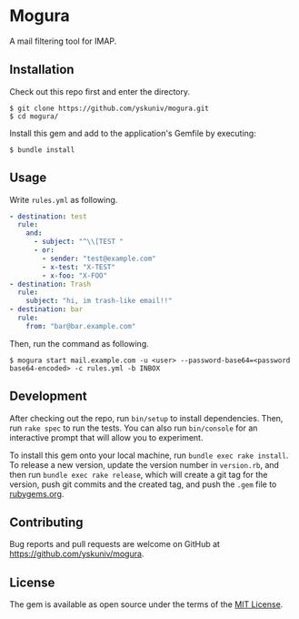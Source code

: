 # Mogura

A mail filtering tool for IMAP.

## Installation

Check out this repo first and enter the directory.

```console
$ git clone https://github.com/yskuniv/mogura.git
$ cd mogura/
```

Install this gem and add to the application's Gemfile by executing:

    $ bundle install

## Usage

Write `rules.yml` as following.

```yaml
- destination: test
  rule:
    and:
      - subject: "^\\[TEST "
      - or:
        - sender: "test@example.com"
        - x-test: "X-TEST"
        - x-foo: "X-FOO"
- destination: Trash
  rule:
    subject: "hi, im trash-like email!!"
- destination: bar
  rule:
    from: "bar@bar.example.com"
```

Then, run the command as following.

```console
$ mogura start mail.example.com -u <user> --password-base64=<password base64-encoded> -c rules.yml -b INBOX
```

## Development

After checking out the repo, run `bin/setup` to install dependencies. Then, run `rake spec` to run the tests. You can also run `bin/console` for an interactive prompt that will allow you to experiment.

To install this gem onto your local machine, run `bundle exec rake install`. To release a new version, update the version number in `version.rb`, and then run `bundle exec rake release`, which will create a git tag for the version, push git commits and the created tag, and push the `.gem` file to [rubygems.org](https://rubygems.org).

## Contributing

Bug reports and pull requests are welcome on GitHub at https://github.com/yskuniv/mogura.

## License

The gem is available as open source under the terms of the [MIT License](https://opensource.org/licenses/MIT).
